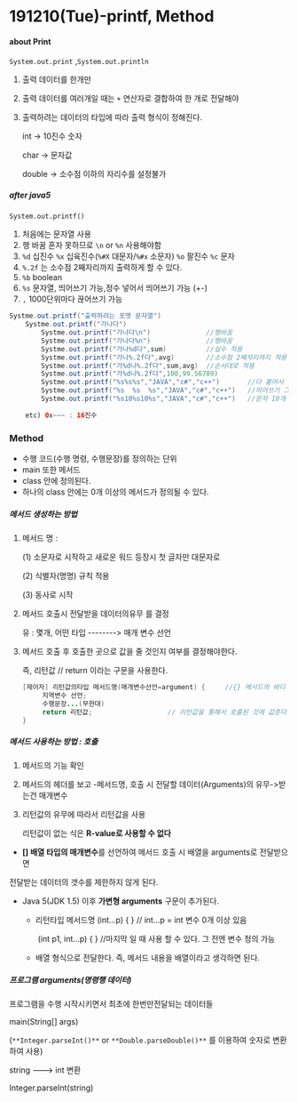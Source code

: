 # 191210(Tue)-printf, Method

#### about Print

`System.out.print` ,`System.out.println`  

1. 출력 데이터를 한개만

2. 출력 데이터를 여러개일 때는 `+` 연산자로 결합하여 한 개로 전달해야

3. 출력하려는 데이터의 타입에 따라 출력 형식이 정해진다.

   int -> 10진수 숫자						

   char -> 문자값							

   double -> 소수점 이하의 자리수를 설정불가



##### after java5

`System.out.printf()` 

1. 처음에는 문자열 사용
2. 행 바꿈 혼자 못하므로 `\n` or `%n` 사용해야함
3. `%d` 십진수 `%x` 십육진수(`%#X` 대문자/`%#x` 소문자) `%o` 팔진수 `%c` 문자
4. `%.2f` 는 소수점 2째자리까지 출력하게 할 수 있다.
5. `%b` boolean
6. `%s` 문자열, 띄어쓰기 가능,정수 넣어서 띄어쓰기 가능 (+-)
7. `,` 1000단위마다 끊어쓰기 가능

``` java
Systme.out.printf("출력하려는 포맷 문자열")
    Systme.out.printf("가나다")
        Systme.out.printf("가나다\n")				//행바꿈
        Systme.out.printf("가나다%n")				//행바꿈
    	Systme.out.printf("가나%d다",sum)			//실수 적용
        Systme.out.printf("가나%.2f다",avg)		//소수점 2째자리까지 적용
    	Systme.out.printf("가%d나%.2f다",sum,avg)	//순서대로 적용
 	    Systme.out.printf("가%d나%.2f다",100,99.56789)	
     	Systme.out.printf("%s%s%s","JAVA","c#","c++")		//다 붙어서 출력
    	Systme.out.printf("%s  %s  %s","JAVA","c#","c++")	//띄어쓰기 그대로 출력
  		Systme.out.printf("%s10%s10%s","JAVA","c#","c++")	//문자 10개 값 띄어쓰기
    	
    etc) 0x~~~ : 16진수
```



### Method

- 수행 코드(수행 명령, 수행문장)를 정의하는 단위
- main 또한 메서드
- class 안에 정의된다.
- 하나의 class 안에는 0개 이상의 메서드가 정의될 수 있다.

##### 메서드 생성하는 방법

1. 메서드 명 : 

   (1) 소문자로 시작하고 새로운 워드 등장시 첫 글자만 대문자로

   (2) 식별자(명명) 규칙 적용

   (3) 동사로 시작

2. 메서드 호출시 전달받을 데이터의유무 를 결정

   유 : 몇개, 어떤 타입 --------> 매개 변수 선언

3. 메서드 호출 후 호출한 곳으로 값을 줄 것인지 여부를 결정해야한다.

   즉, 리턴값 // return 이라는 구문을 사용한다.

   ```java
   [제어자] 리턴값의타입	메서드명(매개변수선언=argument) {     //{} 메서드의 바디
   		지역변수 선언;			
   		수행문장...(무한대)
   		return 리턴값;					  // 리턴값을 통해서 호출된 것에 값준다
   }
   ```

##### 메서드 사용하는 방법 : 호출

1. 메서드의 기능 확인

2. 메서드의 헤더를 보고 -메서드명, 호출 시 전달할 데이터(Arguments)의 유무->받는건 매개변수

3. 리턴값의 유무에 따라서 리턴값을 사용

   리턴값이 없는 식은 **R-value로 사용할 수 없다**



- **[] 배열 타입의 매개변수**를 선언하여 메서드 호출 시 배열을 arguments로 전달받으면

전달받는 데이터의 갯수를 제한하지 않게 된다.

- Java 5(JDK 1.5) 이후  **가변형 arguments** 구문이 추가된다.

  - 리턴타입 메서드명 (int...p) { }				// int...p = int 변수 0개 이상 있음

    ​								(int p1, int...p) { }	//마지막 일 때 사용 할 수 있다. 그 전엔 변수 정의 가능

  - 배열 형식으로 전달한다. 즉, 메서드 내용을 배열이라고 생각하면 된다.



##### 프로그램 arguments(명령행 데이터)

프로그램을 수행 시작시키면서 최초에 한번만전달되는 데이터들

main(String[] args)

(`**Integer.parseInt()**` or `**Double.parseDouble()**` 를 이용하여 숫자로 변환하여 사용)



string ---> int 변환

Integer.parseInt(string)